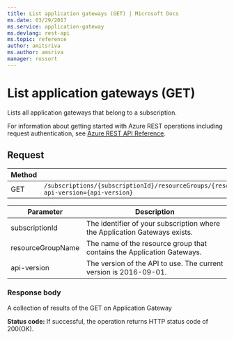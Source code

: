 ```yaml
---
title: List application gateways (GET) | Microsoft Docs
ms.date: 03/29/2017
ms.service: application-gateway
ms.devlang: rest-api
ms.topic: reference
author: amitsriva
ms.author: amsriva
manager: rossort
---
```

# List application gateways (GET)

Lists all application gateways that belong to a subscription.  

For information about getting started with Azure REST operations including request authentication, see [Azure REST API Reference](../../index.md).

## Request  
  
|Method|Request URI|  
|------------|-----------------|  
|GET|`/subscriptions/{subscriptionId}/resourceGroups/{resourceGroupName}/providers/Microsoft.Network/applicationGateways?api-version={api-version}`|  

| Parameter | Description |
| --------- | ----------- |
| subscriptionId | The identifier of your subscription where the Application Gateways exists. |
| resourceGroupName | The name of the resource group that contains the Application Gateways. |
| api-version | The version of the API to use. The current version is 2016-09-01. | 
  
### Response body  
 A collection of results of the GET on Application Gateway  
  
 **Status code:** If successful, the operation returns HTTP status code of 200(OK).
